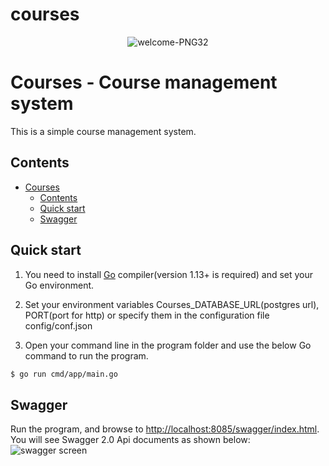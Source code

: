 # courses

<p align="center" width="100%">
    <img src="https://user-images.githubusercontent.com/43841786/126863750-3e165586-6a7f-4daa-a1aa-7aa2563df036.png" alt="welcome-PNG32" border="0">
</p>

# Courses - Course management system

This is a simple course management system.

## Contents
- [Courses](#Courses)
  - [Contents](#contents)
  - [Quick start](#quick-start)
  - [Swagger](#swagger)


## Quick start

1. You need to install [Go](https://golang.org/) compiler(version 1.13+ is required) and set your Go environment.

2. Set your environment variables Courses_DATABASE_URL(postgres url), PORT(port for http) or specify them in the configuration file config/conf.json

3. Open your command line in the program folder and use the below Go command to run the program.

```sh
$ go run cmd/app/main.go
```

## Swagger
Run the program, and browse to [http://localhost:8085/swagger/index.html](http://localhost:8085/swagger/index.html). You will see Swagger 2.0 Api documents as shown below:
![swagger screen](https://user-images.githubusercontent.com/43841786/126864073-ed84bf65-feec-4799-b970-8fb2317c316d.png)